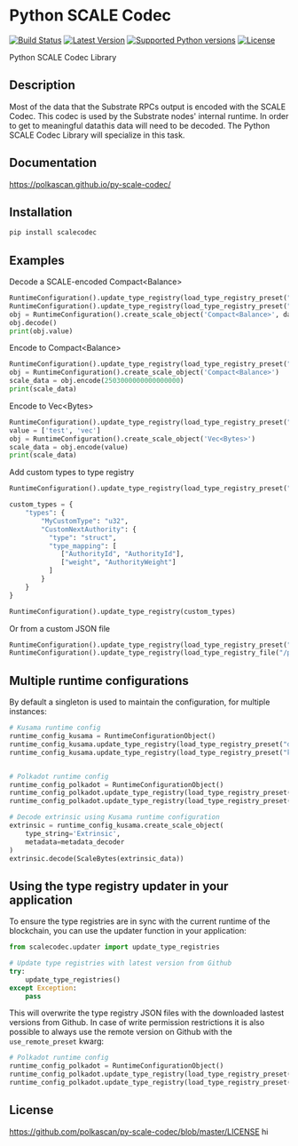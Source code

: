 # Python SCALE Codec
[![Build Status](https://img.shields.io/github/workflow/status/polkascan/py-scale-codec/Run%20unit%20tests)](https://github.com/polkascan/py-scale-codec/actions?query=workflow%3A%22Run+unit+tests%22)
[![Latest Version](https://img.shields.io/pypi/v/scalecodec.svg)](https://pypi.org/project/scalecodec/) 
[![Supported Python versions](https://img.shields.io/pypi/pyversions/scalecodec.svg)](https://pypi.org/project/scalecodec/)
[![License](https://img.shields.io/pypi/l/scalecodec.svg)](https://github.com/polkascan/py-scale-codec/blob/master/LICENSE)

Python SCALE Codec Library

## Description
Most of the data that the Substrate RPCs output is encoded with the SCALE Codec. This codec is used by the Substrate nodes' internal runtime. In order to get to meaningful data this data will need to be decoded. The Python SCALE Codec Library will specialize in this task.

## Documentation
https://polkascan.github.io/py-scale-codec/

## Installation
```bash
pip install scalecodec
```

## Examples

Decode a SCALE-encoded Compact\<Balance\> 

```python
RuntimeConfiguration().update_type_registry(load_type_registry_preset("default"))
RuntimeConfiguration().update_type_registry(load_type_registry_preset("kusama"))
obj = RuntimeConfiguration().create_scale_object('Compact<Balance>', data=ScaleBytes("0x130080cd103d71bc22"))
obj.decode()
print(obj.value)
```

Encode to Compact\<Balance\> 

```python
RuntimeConfiguration().update_type_registry(load_type_registry_preset("default"))
obj = RuntimeConfiguration().create_scale_object('Compact<Balance>')
scale_data = obj.encode(2503000000000000000)
print(scale_data)
```

Encode to Vec\<Bytes\>

```python
RuntimeConfiguration().update_type_registry(load_type_registry_preset("default"))
value = ['test', 'vec']
obj = RuntimeConfiguration().create_scale_object('Vec<Bytes>')
scale_data = obj.encode(value)
print(scale_data)
```

Add custom types to type registry

```python
RuntimeConfiguration().update_type_registry(load_type_registry_preset("default"))

custom_types = {
    "types": {
        "MyCustomType": "u32",
        "CustomNextAuthority": {
          "type": "struct",
          "type_mapping": [
             ["AuthorityId", "AuthorityId"],
             ["weight", "AuthorityWeight"]
          ]
        }
    }   
}

RuntimeConfiguration().update_type_registry(custom_types)
```

Or from a custom JSON file

```python
RuntimeConfiguration().update_type_registry(load_type_registry_preset("default"))
RuntimeConfiguration().update_type_registry(load_type_registry_file("/path/to/type_registry.json"))
```

## Multiple runtime configurations
By default a singleton is used to maintain the configuration, for multiple instances: 

```python
# Kusama runtime config
runtime_config_kusama = RuntimeConfigurationObject()
runtime_config_kusama.update_type_registry(load_type_registry_preset("default"))
runtime_config_kusama.update_type_registry(load_type_registry_preset("kusama"))


# Polkadot runtime config
runtime_config_polkadot = RuntimeConfigurationObject()
runtime_config_polkadot.update_type_registry(load_type_registry_preset("default"))
runtime_config_polkadot.update_type_registry(load_type_registry_preset("polkadot"))

# Decode extrinsic using Kusama runtime configuration
extrinsic = runtime_config_kusama.create_scale_object(
    type_string='Extrinsic', 
    metadata=metadata_decoder
)
extrinsic.decode(ScaleBytes(extrinsic_data))

``` 

## Using the type registry updater in your application

To ensure the type registries are in sync with the current runtime of the blockchain, you can use 
the updater function in your application:

```python
from scalecodec.updater import update_type_registries

# Update type registries with latest version from Github   
try:
    update_type_registries()
except Exception:
    pass
```

This will overwrite the type registry JSON files with the downloaded lastest versions from Github. In case of write 
permission restrictions it is also possible to always use the remote version on Github with the `use_remote_preset` kwarg:

```python
# Polkadot runtime config
runtime_config_polkadot = RuntimeConfigurationObject()
runtime_config_polkadot.update_type_registry(load_type_registry_preset("default", use_remote_preset=True))
runtime_config_polkadot.update_type_registry(load_type_registry_preset("polkadot", use_remote_preset=True))
```


## License
https://github.com/polkascan/py-scale-codec/blob/master/LICENSE
hi
